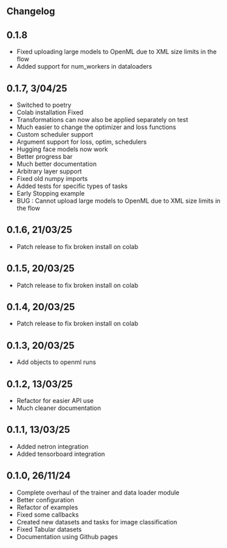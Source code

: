 ## Changelog
## 0.1.8
- Fixed uploading large models to OpenML due to XML size limits in the flow
- Added support for num_workers in dataloaders
## 0.1.7, 3/04/25
- Switched to poetry
- Colab installation Fixed
- Transformations can now also be applied separately on test
- Much easier to change the optimizer and loss functions
- Custom scheduler support
- Argument support for loss, optim, schedulers
- Hugging face models now work
- Better progress bar
- Much better documentation
- Arbitrary layer support
- Fixed old numpy imports
- Added tests for specific types of tasks
- Early Stopping example
- BUG : Cannot upload large models to OpenML due to XML size limits in the flow
## 0.1.6, 21/03/25
- Patch release to fix broken install on colab
## 0.1.5, 20/03/25
- Patch release to fix broken install on colab
## 0.1.4, 20/03/25
- Patch release to fix broken install on colab
## 0.1.3, 20/03/25
- Add objects to openml runs
## 0.1.2, 13/03/25
- Refactor for easier API use
- Much cleaner documentation
## 0.1.1, 13/03/25
- Added netron integration
- Added tensorboard integration
## 0.1.0, 26/11/24
- Complete overhaul of the trainer and data loader module
- Better configuration
- Refactor of examples
- Fixed some callbacks
- Created new datasets and tasks for image classification
- Fixed Tabular datasets
- Documentation using Github pages
